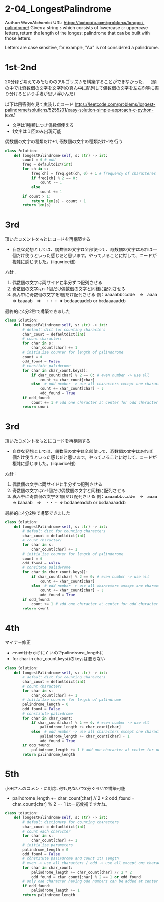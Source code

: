 # 2-04_LongestPalindrome
Author: WaveAlchemist
URL: https://leetcode.com/problems/longest-palindrome/
Given a string s which consists of lowercase or uppercase letters, return the length of the longest 
palindrome
 that can be built with those letters.

Letters are case sensitive, for example, "Aa" is not considered a palindrome.

# 1st-2nd
20分ほど考えてみたもののアルゴリズムを構築することができなかった．
（頭の中では奇数個の文字を文字列の真ん中に配列して偶数個の文字を左右均等に振り分けるという手法が思い浮かんだ）

以下は回答例を見て実装したコード
https://leetcode.com/problems/longest-palindrome/solutions/5255201/easy-solution-simple-approach-c-python-java/

- 文字は1種類につき偶数個使える
- 1文字は１回のみ出現可能


偶数個の文字の種類だけ+1, 奇数個の文字の種類だけ-1を行う

``` Python
class Solution:
    def longestPalindrome(self, s: str) -> int:
        count = 0 # odd
        freq = defaultdict(int)
        for ch in s:
            freq[ch] = freq.get(ch, 0) + 1 # frequency of characteres
            if freq[ch] % 2 == 0:
                count -= 1
            else:
                count += 1
        if count > 1:
            return len(s) - count + 1
        return len(s)


```

# 3rd
頂いたコメントをもとにコードを再構築する
- 自然な発想としては、偶数個の文字は全部使って、奇数個の文字はあれば一個だけ使うといった感じだと思います。やっていることに対して、コードが複雑に感じました。(liquorice様)

方針：
1) 偶数個の文字は両サイドに半分ずつ配列させる
2) 奇数個の文字はn-1個だけ偶数個の文字と同様に配列させる
3) 真ん中に奇数個の文字を1個だけ配列させる
例：aaaaabbccdde　⇒　aaaa ⇒ baaaab　⇒　・・・
⇒ bcdaaeaadcb or bcdaaaaadcb

最終的に4分2秒で構築できました
``` Python
class Solution:
    def longestPalindrome(self, s: str) -> int:
        # default dict for counting characters
        char_count = defaultdict(int)
        # count characters
        for char in s:
            char_count[char] += 1
        # initialize counter for length of palindorome
        count = 0
        odd_found = False
        # consitute palidorome
        for char in char_count.keys():
            if char_count[char] % 2 == 0: # even number -> use all
                count += char_count[char]
            else: # odd number -> use all characters except one character
                count += char_count[char] - 1
                odd_found = True
        if odd_found:
            count += 1 # add one character at center for odd character
        return count
```

# 3rd
頂いたコメントをもとにコードを再構築する
- 自然な発想としては、偶数個の文字は全部使って、奇数個の文字はあれば一個だけ使うといった感じだと思います。やっていることに対して、コードが複雑に感じました。(liquorice様)

方針：
1) 偶数個の文字は両サイドに半分ずつ配列させる
2) 奇数個の文字はn-1個だけ偶数個の文字と同様に配列させる
3) 真ん中に奇数個の文字を1個だけ配列させる
例：aaaaabbccdde　⇒　aaaa ⇒ baaaab　⇒　・・・
⇒ bcdaaeaadcb or bcdaaaaadcb

最終的に4分2秒で構築できました
``` Python
class Solution:
    def longestPalindrome(self, s: str) -> int:
        # default dict for counting characters
        char_count = defaultdict(int)
        # count characters
        for char in s:
            char_count[char] += 1
        # initialize counter for length of palindorome
        count = 0
        odd_found = False
        # consitute palidorome
        for char in char_count.keys():
            if char_count[char] % 2 == 0: # even number -> use all
                count += char_count[char]
            else: # odd number -> use all characters except one character
                count += char_count[char] - 1
                odd_found = True
        if odd_found:
            count += 1 # add one character at center for odd character
        return count
```

# 4th
マイナー修正
- countはわかりにくいのでpalindrome_lengthに
- for char in char_count.keys()のkeysは要らない

```Python
class Solution:
    def longestPalindrome(self, s: str) -> int:
        # default dict for counting characters
        char_count = defaultdict(int)
        # count characters
        for char in s:
            char_count[char] += 1
        # initialize counter for length of palindrome
        palindrome_length = 0
        odd_found = False
        # constitute palindrome
        for char in char_count:
            if char_count[char] % 2 == 0: # even number -> use all
                palindrome_length += char_count[char]
            else: # odd number -> use all characters except one character
                palindrome_length += char_count[char] - 1
                odd_found = True
        if odd_found:
            palindrome_length += 1 # add one character at center for odd character
        return palindrome_length
```

# 5th
小田さんのコメントに対応. 何も見ないで3分ぐらいで構築可能
- palindrome_length += char_count[char] // 2 * 2
odd_found = char_count[char] % 2 == 1
は一応候補ですかね。


``` Python
class Solution:
    def longestPalindrome(self, s: str) -> int:
        # default dictionary for counting characters
        char_count = defaultdict(int)
        # count each character
        for char in s:
            char_count[char] += 1
        # initialize parameters
        palindrome_length = 0
        odd_found = False
        # constitute palindrome and count its length
        # even -> use all characters / odd -> use all except one characters
        for char in char_count:
            palindrome_length += char_count[char] // 2 * 2
            odd_found = char_count[char] % 2 == 1 or odd_found
        # only one character having odd numbers can be added at center of palindrome
        if odd_found:
            palindrome_length += 1
        return palindrome_length
```
